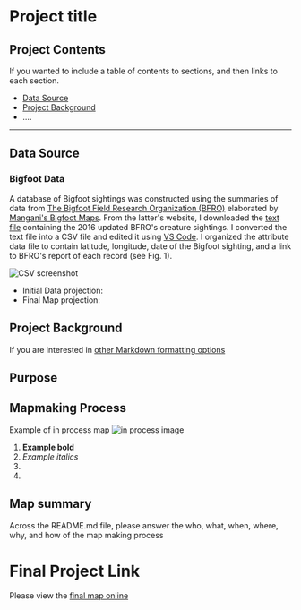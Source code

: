 
# Project title


## Project Contents

If you wanted to include a table of contents to sections, and then links to each section.


- [Data Source](##data-source)
- [Project Background](#project-background)
- ....

***

## Data Source

### Bigfoot Data
A database of Bigfoot sightings was constructed using the summaries of data from [The Bigfoot Field Research Organization (BFRO)](www.bfro.net) elaborated by [Mangani's Bigfoot Maps](http://penn.freeservers.com/bigfootmaps/). From the latter's website, I downloaded the
[text file](http://www.penn.freeservers.com/bigfootmaps/BFROcreature.txt) containing the 2016 updated BFRO's creature sightings. I converted the text file into a CSV file and edited it using [VS Code](https://code.visualstudio.com). I organized the attribute data file to contain latitude, longitude, date of the Bigfoot sighting, and a link to BFRO's report of each record (see Fig. 1). 

![CSV screenshot]()

* Initial Data projection: 
* Final Map projection:

## Project Background

If you are interested in [other Markdown formatting options](https://www.markdownguide.org/basic-syntax/)

## Purpose

## Mapmaking Process

Example of in process map ![in process image](filepath)

1. **Example bold**
2. *Example italics*
3. 
4. 

## Map summary

Across the README.md file, please answer the who, what, when, where, why, and how of the map making process


# Final Project Link

Please view the [final map online](www.github...)
